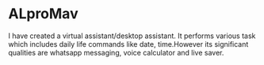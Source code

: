 # ALproMav
I have created a virtual assistant/desktop assistant. It performs various task which includes daily life commands like date, time.However its significant qualities are whatsapp messaging, voice calculator and live saver. 
